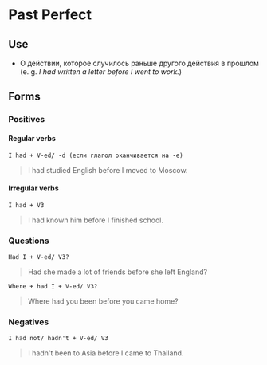 # Past Perfect

## Use
* О действии, которое случилось раньше другого действия в прошлом (e. g. *I had written a letter before I went to work.*)

## Forms

### Positives

#### Regular verbs
    I had + V-ed/ -d (если глагол оканчивается на -е)
> I had studied English before I moved to Moscow.

#### Irregular verbs
    I had + V3
> I had known him before I finished school.

### Questions
    Had I + V-ed/ V3?
> Had she made a lot of friends before she left England?

    Where + had I + V-ed/ V3?
> Where had you been before you came home?

### Negatives
    I had not/ hadn't + V-ed/ V3
> I hadn't been to Asia before I came to Thailand.
